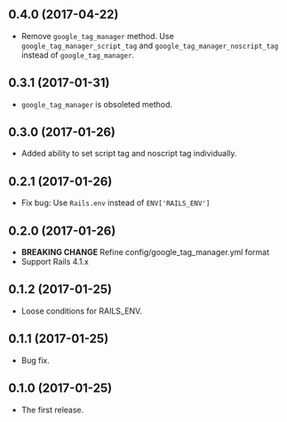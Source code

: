 ## 0.4.0 (2017-04-22)

- Remove `google_tag_manager` method. Use `google_tag_manager_script_tag` and `google_tag_manager_noscript_tag` instead of `google_tag_manager`.

## 0.3.1 (2017-01-31)

- `google_tag_manager` is obsoleted method.

## 0.3.0 (2017-01-26)

- Added ability to set script tag and noscript tag individually.

## 0.2.1 (2017-01-26)

- Fix bug: Use `Rails.env` instead of `ENV['RAILS_ENV']`

## 0.2.0 (2017-01-26)

- __BREAKING CHANGE__ Refine config/google_tag_manager.yml format
- Support Rails 4.1.x

## 0.1.2 (2017-01-25)

- Loose conditions for RAILS_ENV.

## 0.1.1 (2017-01-25)

- Bug fix.

## 0.1.0 (2017-01-25)

- The first release.

